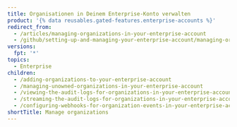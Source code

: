 ```yaml
---
title: Organisationen in Deinem Enterprise-Konto verwalten
product: '{% data reusables.gated-features.enterprise-accounts %}'
redirect_from:
  - /articles/managing-organizations-in-your-enterprise-account
  - /github/setting-up-and-managing-your-enterprise-account/managing-organizations-in-your-enterprise-account
versions:
  fpt: '*'
topics:
  - Enterprise
children:
  - /adding-organizations-to-your-enterprise-account
  - /managing-unowned-organizations-in-your-enterprise-account
  - /viewing-the-audit-logs-for-organizations-in-your-enterprise-account
  - /streaming-the-audit-logs-for-organizations-in-your-enterprise-account
  - /configuring-webhooks-for-organization-events-in-your-enterprise-account
shortTitle: Manage organizations
---
```


